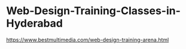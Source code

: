 # Web-Design-Training-Classes-in-Hyderabad
https://www.bestmultimedia.com/web-design-training-arena.html
